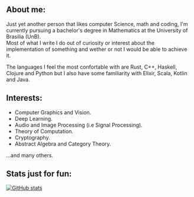 ## About me:

Just yet another person that likes computer Science, math and coding, I'm currently pursuing a bachelor's degree in Mathematics at the University of Brasilia (UnB). </br>
Most of what I write I do out of curiosity or interest about the implementation of something and wether or not I would be able to achieve it.

The languages I feel the most confortable with are Rust, C++, Haskell, Clojure and Python but I also have some familiarity with Elixir, Scala, Kotlin and Java.

## Interests:

- Computer Graphics and Vision.
- Deep Learning.
- Audio and Image Processing (i.e Signal Processing).
- Theory of Computation.
- Cryptography.
- Abstract Algebra and Category Theory.

...and many others.

## Stats just for fun:
[![GitHub stats](https://github-readme-stats.vercel.app/api?username=bvrner)](https://github.com/anuraghazra/github-readme-stats)
